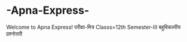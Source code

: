 # -Apna-Express-
Welcome to Apna Express! परीक्षा-मित्र Classs=12th Semester-III बहुविकल्पीय प्रश्नोत्तरी
